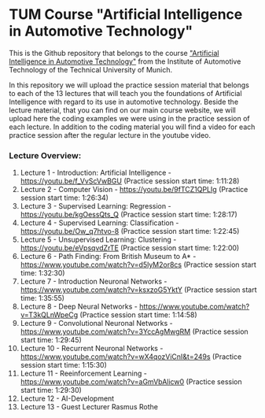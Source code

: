 # TUM Course "Artificial Intelligence in Automotive Technology"
This is the Github repository that belongs to the course ["Artificial Intelligence in Automotive Technology"](https://www.ftm.mw.tum.de/index.php?id=1613&L=1) from the Institute of Automotive Technology of the Technical University of Munich.

In this repository we will upload the practice session material that belongs to each of the 13 lectures that will teach you the foundations of Artificial Intelligence with regard to its use in automotive technology. Beside the lecture material, that you can find on our main course website, we will upload here the coding examples we were using in the practice session of each lecture. In addition to the coding material you will find a video for each practice session after the regular lecture in the youtube video.

### Lecture Overview:
1. Lecture 1 - Introduction: Artificial Intelligence - https://youtu.be/f_VvScVwBGU (Practice session start time: 1:11:28)
2. Lecture 2 - Computer Vision - https://youtu.be/9fTCZ1QPLIg (Practice session start time: 1:26:34)
3. Lecture 3 - Supervised Learning: Regression - https://youtu.be/kgOessQts_Q (Practice session start time: 1:28:17)
4. Lecture 4 - Supervised Learning: Classification - https://youtu.be/Ow_q7htvo-8 (Practice session start time: 1:22:45)
5. Lecture 5 - Unsupervised Learning: Clustering - https://youtu.be/eVpsqvdZrTE (Practice session start time: 1:22:00)
6. Lecture 6 - Path Finding: From British Museum to A* - https://www.youtube.com/watch?v=d5lyM2or8cs (Practice session start time: 1:32:30)
7. Lecture 7 - Introduction Neuronal Networks - https://www.youtube.com/watch?v=ksxzoG5YktY (Practice session start time: 1:35:55)
8. Lecture 8 - Deep Neural Networks - https://www.youtube.com/watch?v=T3kQLnWpeCg (Practice session start time: 1:14:58)
9. Lecture 9 - Convolutional Neuronal Networks - https://www.youtube.com/watch?v=3YccAgMwgRM (Practice session start time: 1:29:45)
10. Lecture 10 - Recurrent Neuronal Networks - https://www.youtube.com/watch?v=wX4qozViCnI&t=249s (Practice session start time: 1:15:30)
11. Lecture 11 - Reeinforcement Learning - https://www.youtube.com/watch?v=aGmVbAlicw0 (Practice session start time: 1:29:30)
12. Lecture 12 - AI-Development
13. Lecture 13 - Guest Lecturer Rasmus Rothe
